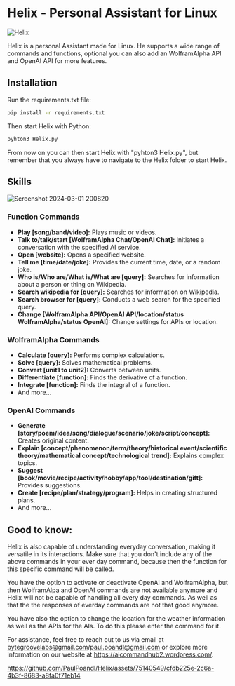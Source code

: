 # Helix - Personal Assistant for Linux

![Helix](https://github.com/PaulPoandl/Helix/assets/75140549/55c5d33d-50f9-4a37-bfa7-90909e07b629)

Helix is a personal Assistant made for Linux. He supports a wide range of commands and functions, optional you can also
add an WolframAlpha API and OpenAI API for more features. 

## Installation

Run the requirements.txt file:
```bash
pip install -r requirements.txt
```
Then start Helix with Python:
```bash
pyhton3 Helix.py
```
From now on you can then start Helix with "pyhton3 Helix.py", but remember that you always have to navigate to the Helix
folder to start Helix.

## Skills

![Screenshot 2024-03-01 200820](https://github.com/PaulPoandl/Helix/assets/75140549/8fd084f2-1a5b-46ae-bcb1-f65f389a52af)

### Function Commands

- **Play [song/band/video]:** Plays music or videos.
- **Talk to/talk/start [WolframAlpha Chat/OpenAI Chat]:** Initiates a conversation with the specified AI service.
- **Open [website]:** Opens a specified website.
- **Tell me [time/date/joke]:** Provides the current time, date, or a random joke.
- **Who is/Who are/What is/What are [query]:** Searches for information about a person or thing on Wikipedia.
- **Search wikipedia for [query]:** Searches for information on Wikipedia.
- **Search browser for [query]:** Conducts a web search for the specified query.
- **Change [WolframAlpha API/OpenAI API/location/status WolframAlpha/status OpenAI]:** Change settings for APIs or location.

### WolframAlpha Commands

- **Calculate [query]:** Performs complex calculations.
- **Solve [query]:** Solves mathematical problems.
- **Convert [unit1 to unit2]:** Converts between units.
- **Differentiate [function]:** Finds the derivative of a function.
- **Integrate [function]:** Finds the integral of a function.
- And more...

### OpenAI Commands

- **Generate [story/poem/idea/song/dialogue/scenario/joke/script/concept]:** Creates original content.
- **Explain [concept/phenomenon/term/theory/historical event/scientific theory/mathematical concept/technological trend]:** Explains complex topics.
- **Suggest [book/movie/recipe/activity/hobby/app/tool/destination/gift]:** Provides suggestions.
- **Create [recipe/plan/strategy/program]:** Helps in creating structured plans.
- And more...

## Good to know:

Helix is also capable of understanding everyday conversation, making it versatile in its interactions.
Make sure that you don't include any of the above commands in your ever day command, because then
the function for this specific command will be called.

You have the option to activate or deactivate OpenAI and WolframAlpha, but then WolframAlpa and OpenAI
commands are not available anymore and Helix will not be capable of handling all every day commands. As well
as that the the responses of everday commands are not that good anymore.

You have also the option to change the location for the weather information as well as the APIs for the AIs. To
do this please enter the command for it.

For assistance, feel free to reach out to us via email at 
[bytegroovelabs@gmail.com](mailto:bytegroovelabs@gmail.com)/[paul.poandl@gmail.com](mailto:paul.poandl@gmail.com)
or explore more information on our website at https://aicommandhub2.wordpress.com/.

https://github.com/PaulPoandl/Helix/assets/75140549/cfdb225e-2c6a-4b3f-8683-a8fa0f71eb14
